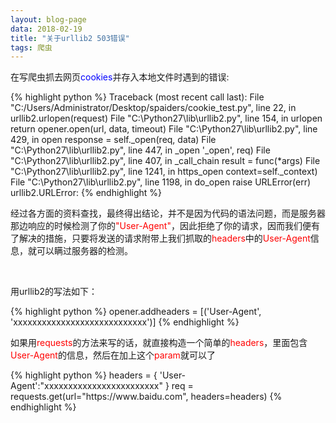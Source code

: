 ```yaml
---
layout: blog-page
data: 2018-02-19
title: "关于urllib2 503错误"
tags: 爬虫
---
```

<p>在写爬虫抓去网页<span style="color:blue">cookies</span>并存入本地文件时遇到的错误:</p>
{% highlight python %}
Traceback (most recent call last):
  File "C:/Users/Administrator/Desktop/spaiders/cookie_test.py", line 22, in <module>
    urllib2.urlopen(request)
  File "C:\Python27\lib\urllib2.py", line 154, in urlopen
    return opener.open(url, data, timeout)
  File "C:\Python27\lib\urllib2.py", line 429, in open
    response = self._open(req, data)
  File "C:\Python27\lib\urllib2.py", line 447, in _open
    '_open', req)
  File "C:\Python27\lib\urllib2.py", line 407, in _call_chain
    result = func(*args)
  File "C:\Python27\lib\urllib2.py", line 1241, in https_open
    context=self._context)
  File "C:\Python27\lib\urllib2.py", line 1198, in do_open
    raise URLError(err)
urllib2.URLError: <urlopen error Tunnel connection failed: 503 Service Unavailable>
{% endhighlight %}
<br>
<p>经过各方面的资料查找，最终得出结论，并不是因为代码的语法问题，而是服务器那边响应的时候检测了你的<span style="color:red">"User-Agent"</span>，因此拒绝了你的请求，因而我们便有了解决的措施，只要将发送的请求附带上我们抓取的<span style="color:red">headers</span>中的<span style="color:red">User-Agent</span>信息，就可以瞒过服务器的检测。</p>
<br>
<p>用urllib2的写法如下：</p>
{% highlight python %}
opener.addheaders = [('User-Agent', 'xxxxxxxxxxxxxxxxxxxxxxxxxxxx')]
{% endhighlight %}
<br>
<p>如果用<span style="color:red">requests</span>的方法来写的话，就直接构造一个简单的<span style="color:red">headers</span>，里面包含<span style="color:red">User-Agent</span>的信息，然后在加上这个<span style="color:red">param</span>就可以了</p>
{% highlight python %}
headers = {
	'User-Agent':"xxxxxxxxxxxxxxxxxxxxxxxx"
}
req = requests.get(url="https://www.baidu.com", headers=headers)
{% endhighlight %}